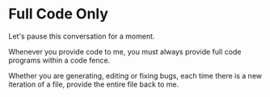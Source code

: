 # Full Code Only

Let's pause this conversation for a moment. 

Whenever you provide code to me, you must always provide full code programs within a code fence. 

Whether you are generating, editing or fixing bugs, each time there is a new iteration of a file, provide the entire file back to me. 